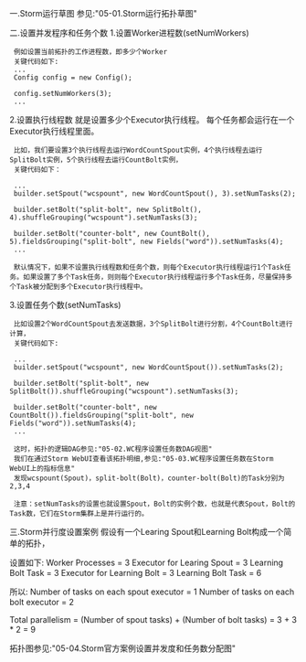 ﻿一.Storm运行草图
   参见:"05-01.Storm运行拓扑草图"
   
二.设置并发程序和任务个数
   1.设置Worker进程数(setNumWorkers)
   
     例如设置当前拓扑的工作进程数，即多少个Worker
	 关键代码如下:
	 ...
	 Config config = new Config();
	 
	 config.setNumWorkers(3);
	 ...
	 
   2.设置执行线程数
     就是设置多少个Executor执行线程。
	 每个任务都会运行在一个Executor执行线程里面。
	 
	 比如，我们要设置3个执行线程去运行WordCountSpout实例，4个执行线程去运行SplitBolt实例，5个执行线程去运行CountBolt实例，
	 关键代码如下：
	 
	 ...
	 builder.setSpout("wcspount", new WordCountSpout(), 3).setNumTasks(2);
	 
	 builder.setBolt("split-bolt", new SplitBolt(), 4).shuffleGrouping("wcspount").setNumTasks(3);
	 
     builder.setBolt("counter-bolt", new CountBolt(), 5).fieldsGrouping("split-bolt", new Fields("word")).setNumTasks(4);
	 ...
	 
	 默认情况下，如果不设置执行线程数和任务个数，则每个Executor执行线程运行1个Task任务。如果设置了多个Task任务，则则每个Executor执行线程运行多个Task任务，尽量保持多个Task被分配到多个Executor执行线程中。
   
   3.设置任务个数(setNumTasks)
     
	 比如设置2个WordCountSpout去发送数据，3个SplitBolt进行分割，4个CountBolt进行计算，
	 关键代码如下:
	 
	 ...
	 builder.setSpout("wcspount", new WordCountSpout()).setNumTasks(2);
	 
	 builder.setBolt("split-bolt", new SplitBolt()).shuffleGrouping("wcspount").setNumTasks(3);
	 
     builder.setBolt("counter-bolt", new CountBolt()).fieldsGrouping("split-bolt", new Fields("word")).setNumTasks(4);
	 ...
	 
	 这时，拓扑的逻辑DAG参见:"05-02.WC程序设置任务数DAG视图"
	 我们在通过Storm WebUI查看该拓扑明细,参见:"05-03.WC程序设置任务数在Storm WebUI上的指标信息"
     发现wcspount(Spout)，split-bolt(Bolt)，counter-bolt(Bolt)的Task分别为2,3,4
	 
	 注意：setNumTasks的设置也就设置Spout，Bolt的实例个数，也就是代表Spout，Bolt的Task数，它们在Storm集群上是并行运行的。
	 
三.Storm并行度设置案例
   假设有一个Learing Spout和Learning Bolt构成一个简单的拓扑，
   
   设置如下:
   Worker Processes = 3
   Executor for Learing Spout = 3
   Learning Bolt Task = 3
   Executor for Learning Bolt = 3
   Learning Bolt Task = 6
   
   所以:
   Number of tasks on each spout executor = 1
   Number of tasks on each bolt executor = 2
   
   Total parallelism = (Number of spout tasks) + (Number of bolt tasks)
                     = 3 + 3 * 2
					 = 9
					 
   拓扑图参见:"05-04.Storm官方案例设置并发度和任务数分配图"